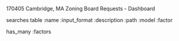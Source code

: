 

170405  Cambridge, MA Zoning Board Requests - Dashboard

searches table
  :name
  :input_format
  :description
  :path
  :model
  :factor

  has_many :factors
